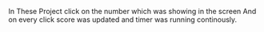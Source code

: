 In These Project click on the number which was showing in the screen And on every click score was updated and timer was running continously.
